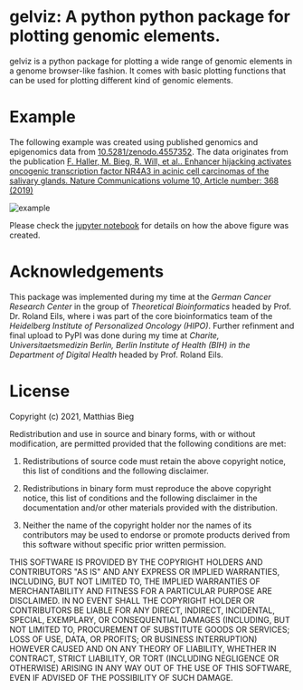 # gelviz: A python python package for plotting genomic elements.

gelviz is a python package for plotting a wide range of genomic elements in a genome browser-like fashion. It comes with basic plotting functions that can be used for plotting different kind of genomic elements.

# Example

The following example was created using published genomics and epigenomics data from [10.5281/zenodo.4557352](https://zenodo.org/record/4557352). The data originates from the publication [F. Haller, M. Bieg, R. Will, et al.. Enhancer hijacking activates oncogenic transcription factor NR4A3 in acinic cell carcinomas of the salivary glands. Nature Communications volume 10, Article number: 368 (2019)](https://www.nature.com/articles/s41467-018-08069-x)

![example](jupyter_notebooks/pics/salivary_gland_locus_acicc.jpeg)

Please check the [jupyter notebook](jupyter_notebooks/gelviz_example.ipynb) for details on how the above figure was created.

# Acknowledgements
This package was implemented during my time at the *German Cancer Research Center* in the group of *Theoretical Bioinformatics* headed by Prof. Dr. Roland Eils, where i was part of the core bioinformatics team of the *Heidelberg Institute of Personalized Oncology (HIPO)*. Further refinment and final upload to PyPI was done during my time at *Charite, Universitaetsmedizin Berlin, Berlin Institute of Health (BIH) in the Department of Digital Health* headed by Prof. Roland Eils.

# License
Copyright (c) 2021, Matthias Bieg

Redistribution and use in source and binary forms, with or without modification, are permitted provided that the following conditions are met:

1. Redistributions of source code must retain the above copyright notice, this list of conditions and the following disclaimer.

2. Redistributions in binary form must reproduce the above copyright notice, this list of conditions and the following disclaimer in the documentation and/or other materials provided with the distribution.

3. Neither the name of the copyright holder nor the names of its contributors may be used to endorse or promote products derived from this software without specific prior written permission.

THIS SOFTWARE IS PROVIDED BY THE COPYRIGHT HOLDERS AND CONTRIBUTORS "AS IS" AND ANY EXPRESS OR IMPLIED WARRANTIES, INCLUDING, BUT NOT LIMITED TO, THE IMPLIED WARRANTIES OF MERCHANTABILITY AND FITNESS FOR A PARTICULAR PURPOSE ARE DISCLAIMED. IN NO EVENT SHALL THE COPYRIGHT HOLDER OR CONTRIBUTORS BE LIABLE FOR ANY DIRECT, INDIRECT, INCIDENTAL, SPECIAL, EXEMPLARY, OR CONSEQUENTIAL DAMAGES (INCLUDING, BUT NOT LIMITED TO, PROCUREMENT OF SUBSTITUTE GOODS OR SERVICES; LOSS OF USE, DATA, OR PROFITS; OR BUSINESS INTERRUPTION) HOWEVER CAUSED AND ON ANY THEORY OF LIABILITY, WHETHER IN CONTRACT, STRICT LIABILITY, OR TORT (INCLUDING NEGLIGENCE OR OTHERWISE) ARISING IN ANY WAY OUT OF THE USE OF THIS SOFTWARE, EVEN IF ADVISED OF THE POSSIBILITY OF SUCH DAMAGE.
